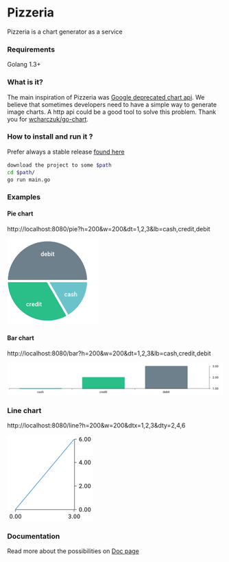 Pizzeria
=========

Pizzeria is a chart generator as a service


### Requirements

Golang 1.3+

### What is it?

The main inspiration of Pizzeria was
[Google deprecated chart api](https://developers.google.com/chart/image). 
We believe that sometimes developers need to have a simple way to generate
image charts. 
A http api could be a good tool to solve this problem.
Thank you for [wcharczuk/go-chart](https://github.com/wcharczuk/go-chart).


### How to install and run it ?
Prefer always a stable release [found here](https://github.com/cloudson/pizzeria/releases)

```bash
download the project to some $path
cd $path/
go run main.go
```

### Examples 

#### Pie chart

http://localhost:8080/pie?h=200&w=200&dt=1,2,3&lb=cash,credit,debit

![](./_images/pie.png)

#### Bar chart 

http://localhost:8080/bar?h=200&w=200&dt=1,2,3&lb=cash,credit,debit

![](./_images/bar.png)

### Line chart 

http://localhost:8080/line?h=200&w=200&dtx=1,2,3&dty=2,4,6

![](./_images/line.png)

### Documentation 

Read more about the possibilities on [Doc page](./doc/index.md)


